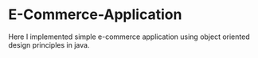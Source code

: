 # E-Commerce-Application
Here I implemented simple e-commerce application using object oriented design principles in java.
